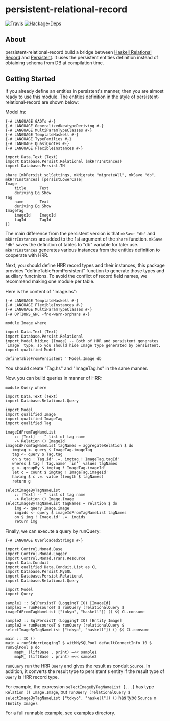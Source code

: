 persistent-relational-record
============================

[![Travis](https://img.shields.io/travis/himura/persistent-relational-record/master.svg)](https://travis-ci.org/himura/persistent-relational-record)
[![Hackage-Deps](https://img.shields.io/hackage-deps/v/persistent-relational-record.svg)](http://packdeps.haskellers.com/feed?needle=persistent-relational-record)

## About ##

persistent-relational-record build a bridge between [Haskell Relational Record](https://hackage.haskell.org/package/relational-query)
and [Persistent](http://hackage.haskell.org/package/persistent).
It uses the persistent entities definition instead of obtaining schema from DB at compilation time.

## Getting Started ##

If you already define an entities in persistent's manner, then you are almost ready to use this module.
The entities definition in the style of persistent-relational-record are shown below:

Model.hs:

~~~~ {.haskell}
{-# LANGUAGE GADTs #-}
{-# LANGUAGE GeneralizedNewtypeDeriving #-}
{-# LANGUAGE MultiParamTypeClasses #-}
{-# LANGUAGE TemplateHaskell #-}
{-# LANGUAGE TypeFamilies #-}
{-# LANGUAGE QuasiQuotes #-}
{-# LANGUAGE FlexibleInstances #-}

import Data.Text (Text)
import Database.Persist.Relational (mkHrrInstances)
import Database.Persist.TH

share [mkPersist sqlSettings, mkMigrate "migrateAll", mkSave "db", mkHrrInstances] [persistLowerCase|
Image
    title      Text
    deriving Eq Show
Tag
    name       Text
    deriving Eq Show
ImageTag
    imageId    ImageId
    tagId      TagId
|]
~~~~

The main difference from the persistent version is that `mkSave "db"` and `mkHrrInstances` are added to the 1st argument of the `share` function.
`mkSave "db"` saves the definition of tables to "db" variable for later use.
`mkHrrInstances` generates various instances from the entities definition to cooperate with HRR.

Next, you should define HRR record types and their instances,
this package provides "defineTableFromPersistent" function to generate those types and auxiliary functnions.
To avoid the conflict of record field names, we recommend making one module per table.

Here is the content of "Image.hs":

~~~~ {.haskell}
{-# LANGUAGE TemplateHaskell #-}
{-# LANGUAGE FlexibleInstances #-}
{-# LANGUAGE MultiParamTypeClasses #-}
{-# OPTIONS_GHC -fno-warn-orphans #-}

module Image where

import Data.Text (Text)
import Database.Persist.Relational
import Model hiding (Image) -- Both of HRR and persistent generates `Image` type, so you should hide Image type generated by persistent.
import qualified Model

defineTableFromPersistent ''Model.Image db
~~~~

You should create "Tag.hs" and "ImageTag.hs" in the same manner.

Now, you can build queries in manner of HRR:

~~~~ {.haskell}
module Query where

import Data.Text (Text)
import Database.Relational.Query

import Model
import qualified Image
import qualified ImageTag
import qualified Tag

imageIdFromTagNameList
    :: [Text] -- ^ list of tag name
    -> Relation () ImageId
imageIdFromTagNameList tagNames = aggregateRelation $ do
   imgtag <- query $ ImageTag.imageTag
   tag <- query $ Tag.tag
   on $ tag ! Tag.id' .=. imgtag ! ImageTag.tagId'
   wheres $ tag ! Tag.name' `in'` values tagNames
   g <- groupBy $ imgtag ! ImageTag.imageId'
   let c = count $ imgtag ! ImageTag.imageId'
   having $ c .=. value (length $ tagNames)
   return g

selectImageByTagNameList
    :: [Text] -- ^ list of tag name
    -> Relation () Image.Image
selectImageByTagNameList tagNames = relation $ do
    img <- query Image.image
    imgids <- query $ imageIdFromTagNameList tagNames
    on $ img ! Image.id' .=. imgids
    return img
~~~~

Finally, we can execute a query by runQuery:

~~~~ {.haskell}
{-# LANGUAGE OverloadedStrings #-}

import Control.Monad.Base
import Control.Monad.Logger
import Control.Monad.Trans.Resource
import Data.Conduit
import qualified Data.Conduit.List as CL
import Database.Persist.MySQL
import Database.Persist.Relational
import Database.Relational.Query

import Model
import Query

sample1 :: SqlPersistT (LoggingT IO) [ImageId]
sample1 = runResourceT $ runQuery (relationalQuery $ imageIdFromTagNameList ["tokyo", "haskell"]) () $$ CL.consume

sample2 :: SqlPersistT (LoggingT IO) [Entity Image]
sample2 = runResourceT $ runQuery (relationalQuery $ selectImageByTagNameList ["tokyo", "haskell"]) () $$ CL.consume

main :: IO ()
main = runStderrLoggingT $ withMySQLPool defaultConnectInfo 10 $ runSqlPool $ do
    mapM_ (liftBase . print) =<< sample1
    mapM_ (liftBase . print) =<< sample2
~~~~

`runQuery` run the HRR `Query` and gives the result as conduit `Source`.
In addition, it converts the result type to persistent's entity if the result type of `Query` is HRR record type.

For example, the expression `selectImageByTagNameList [...]` has type `Relation () Image.Image`,
but `runQuery (relationalQuery $ selectImageByTagNameList ["tokyo", "haskell"]) ()` has type `Source m (Entity Image)`.

For a full runnable example, see [examples](https://github.com/himura/persistent-relational-record/tree/master/examples/) directory.
